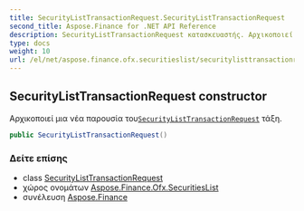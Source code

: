 ```yaml
---
title: SecurityListTransactionRequest.SecurityListTransactionRequest
second_title: Aspose.Finance for .NET API Reference
description: SecurityListTransactionRequest κατασκευαστής. Αρχικοποιεί μια νέα παρουσία τουSecurityListTransactionRequest τάξη.
type: docs
weight: 10
url: /el/net/aspose.finance.ofx.securitieslist/securitylisttransactionrequest/securitylisttransactionrequest/
---
```

## SecurityListTransactionRequest constructor

Αρχικοποιεί μια νέα παρουσία του[`SecurityListTransactionRequest`](../) τάξη.

```csharp
public SecurityListTransactionRequest()
```

### Δείτε επίσης

* class [SecurityListTransactionRequest](../)
* χώρος ονομάτων [Aspose.Finance.Ofx.SecuritiesList](../../securitylisttransactionrequest/)
* συνέλευση [Aspose.Finance](../../../)


